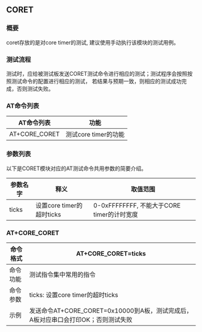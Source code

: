 ## CORET
### 概要
coret存放的是对core timer的测试, 建议使用手动执行该模块的测试用例。

### 测试流程
测试时，应给被测试板发送CORET测试命令进行相应的测试；测试程序会按照按照测试命令的配置进行相应的测试， 若结果与预期一致，则相应的测试成功完成，否则测试失败。

### AT命令列表
| AT命令列表    | 功能                                                |
| ------------- | --------------------------------------------------- |
| AT+CORE_CORET   | 测试core timer的功能                               |

### 参数列表
以下是CORET模块对应的AT测试命令共用参数的简要介绍。

| 参数名字     | 释义          | 取值范围      |
| ------------ | ------------ | ------------- |
| ticks    | 设置core timer的超时ticks    | 0-0xFFFFFFFF, 不能大于CORE timer的计时宽度      |

### AT+CORE_CORET
| 命令格式 | AT+CORE_CORET=ticks      |
| -------- | ------------------------------------------------------------ |
| 命令功能 | 测试指令集中常用的指令                                        |
| 命令参数 | ticks: 设置core timer的超时ticks |
| 示例     | 发送命令AT+CORE_CORET=0x10000到A板，测试完成后， A板对应串口会打印OK；否则测试失败 |